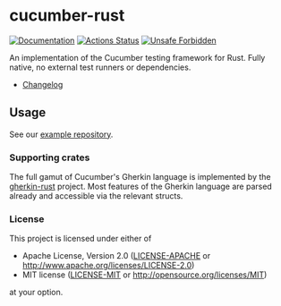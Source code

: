 # cucumber-rust

[![Documentation](https://docs.rs/cucumber_rust/badge.svg)](https://docs.rs/cucumber_rust)
[![Actions Status](https://github.com/bbqsrc/cucumber-rust/workflows/CI/badge.svg)](https://github.com/bbqsrc/cucumber-rust/actions)
[![Unsafe Forbidden](https://img.shields.io/badge/unsafe-forbidden-success.svg)](https://github.com/rust-secure-code/safety-dance/)

An implementation of the Cucumber testing framework for Rust. Fully native, no external test runners or dependencies.

- [Changelog](CHANGELOG.md)

## Usage

See our [example repository](https://github.com/bbqsrc/cucumber-rust-example).

### Supporting crates

The full gamut of Cucumber's Gherkin language is implemented by the 
[gherkin-rust](https://github.com/bbqsrc/gherkin-rust) project. Most features of the Gherkin 
language are parsed already and accessible via the relevant structs.

### License

This project is licensed under either of

 * Apache License, Version 2.0 ([LICENSE-APACHE](LICENSE-APACHE) or <http://www.apache.org/licenses/LICENSE-2.0>)
 * MIT license ([LICENSE-MIT](LICENSE-MIT) or <http://opensource.org/licenses/MIT>)

at your option.
